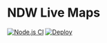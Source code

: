 # NDW Live Maps
[![Node.js CI](https://github.com/palladiumkenya/dwh-maps/actions/workflows/node.js.yml/badge.svg)](https://github.com/palladiumkenya/dwh-maps/actions/workflows/node.js.yml)
[![Deploy](https://github.com/palladiumkenya/dwh-maps/actions/workflows/depoly.yml/badge.svg)](https://github.com/palladiumkenya/dwh-maps/actions/workflows/depoly.yml)
